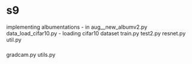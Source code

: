 # s9
implementing albumentations - in aug__new_albumv2.py
data_load_cifar10.py - loading cifar10 dataset
train.py
test2.py
resnet.py
util.py

#####
gradcam.py
utils.py
